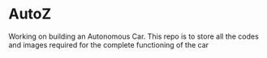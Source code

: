 # AutoZ
Working on building an Autonomous Car.
This repo is to store all the codes and images required for the complete functioning of the car
